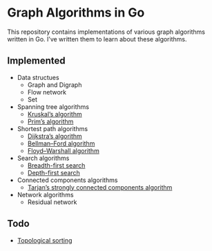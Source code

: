 Graph Algorithms in Go
======================

This repository contains implementations of various graph algorithms written
in Go. I’ve written them to learn about these algorithms.

Implemented
-----------

* Data structues
  * Graph and Digraph
  * Flow network
  * Set
* Spanning tree algorithms
  * [Kruskal’s algorithm](http://en.wikipedia.org/wiki/Kruskal%27s_algorithm)
  * [Prim’s algorithm](http://en.wikipedia.org/wiki/Prim%27s_algorithm)
* Shortest path algorithms
  * [Dijkstra’s algorithm](http://en.wikipedia.org/wiki/Dijkstra%27s_algorithm)
  * [Bellman–Ford algorithm](http://en.wikipedia.org/wiki/Bellman%E2%80%93Ford_algorithm)
  * [Floyd–Warshall algorithm](http://en.wikipedia.org/wiki/Floyd%E2%80%93Warshall_algorithm)
* Search algorithms
  * [Breadth-first search](http://en.wikipedia.org/wiki/Breadth-first_search)
  * [Depth-first search](http://en.wikipedia.org/wiki/Depth-first_search)
* Connected components algorithms
  * [Tarjan’s strongly connected components algorithm](http://en.wikipedia.org/wiki/Tarjan%27s_strongly_connected_components_algorithm)
* Network algorithms
  * Residual network

Todo
----

* [Topological sorting](http://en.wikipedia.org/wiki/Topological_sorting)
